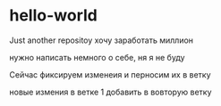 # hello-world
Just another repositoy
хочу заработать миллион 

нужно написать немного о себе, ня я не буду 

Сейчас фиксируем изменеия и перносим их в ветку

новые измения в ветке 1 добавить в вовторую ветку 

